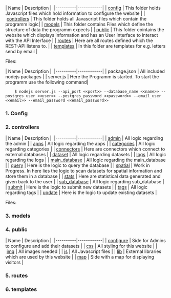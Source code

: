 | Name | Description | 
|----------|------------|
| [config](#1-config) | This folder holds Javascript files which hold information to configure the website |
| [controllers](#2-controllers) | This folder holds all Javascript files which contain the programm logic|
| [models](#3-models) | This folder contains Files which define the structure of data the programm expects |
| [public](#4-public) | This folder cointains the website which displays information and has an User Interface to interact with the API Interface |
| [routes](#5-routes) | Here are all routes defined which the REST-API listens to. |
| [templates](#6-templates) | In this folder are templates for e.g. letters send by email |

Files:

| Name | Description | 
|----------|------------|
| package.json | All included nodejs packages |
| server.js | Here the Programm is started. To start the programm use the following command|
	
```
	$ nodejs server.js --api_port <<port>> --database_name <<name>> --postgres_user <<user>> --postgres_password <<password>> --email_user <<email>> --email_password <<email_password>>
```

### 1. Config



### 2. controllers

| Name | Description | 
|----------|------------|
| [admin](#1-admin) | All logic regarding the admin |
| [apps](#2-apps) | All logic regarding the apps |
| [categories](#3-categories) | All logic regarding categories |
| [connectors](#4-connectors) | Here are connectors which connect to external databases |
| [dataset](#5-dataset) | All logic regarding datasets |
| [logs](#6-logs) | All logic regarding the logs |
| [main_database](#1-main_database) | All logic regarding the main_database |
| [query](#2-query) | Here is the logic to query the database |
| [spatial](#3-spatial) | Work in Progress. In here lies the logic to scan datasets for spatial information and store them in a database |
| [stats](#4-stats) | Here are statistical data generated and given back to the user |
| [sub_database](#5-sub_database) | All logic regarding sub_database |
| [submit](#6-submit) | Here is the logic to submit new datasets |
| [tags](#5-tags) | All logic regarding tags |
| [update](#6-update) | Here is the logic to update existing datasets |


Files:



### 3. models


### 4. public

| Name | Description | 
|----------|------------|
| [configure](#1-configure) | Side for Admins to configure and add their datasets |
| [css](#2-css) | All styling for this website |
| [img](#3-img) | All images needed |
| [js](#4-js) | All Javascript files |
| [lib](#5-lib) | External libraries which are used by this website |
| [map](#6-map) | Side with a map for displaying visitors |

### 5. routes


### 6. templates